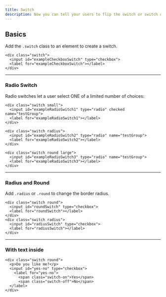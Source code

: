 ```yaml
---
title: Switch
description: Now you can tell your users to flip the switch or switch off.
---
```


## Basics

Add the `.switch` class to an element to create a switch.

```html_example
<div class="switch">
  <input id="exampleCheckboxSwitch" type="checkbox">
  <label for="exampleCheckboxSwitch"></label>
</div> 
```

***

### Radio Switch

Radio switches let a user select ONE of a limited number of choices:

```html_example
<div class="switch small">
  <input id="exampleRadioSwitch1" type="radio" checked name="testGroup">
  <label for="exampleRadioSwitch1"></label>
</div> 

<div class="switch radius">
  <input id="exampleRadioSwitch2" type="radio" name="testGroup">
  <label for="exampleRadioSwitch2"></label>
</div> 

<div class="switch round large">
  <input id="exampleRadioSwitch3" type="radio" name="testGroup">
  <label for="exampleRadioSwitch3"></label>
</div>
```

***

### Radius and Round

Add `.radius` or `.round` to change the border radius.

```html_example
<div class="switch round">
  <input id="roundSwitch" type="checkbox">
  <label for="roundSwitch"></label>
</div>
<div class="switch radius">
  <input id="radiusSwitch" type="checkbox">
  <label for="radiusSwitch"></label>
</div> 
```

***

### With text inside

```html_example
<div class="switch round">
  <p>Do you like me?</p>
  <input id="yes-no" type="checkbox">
    <label for="yes-no">
      <span class="switch-on">Yes</span>
      <span class="switch-off">No</span>
  </label>
</div>
```